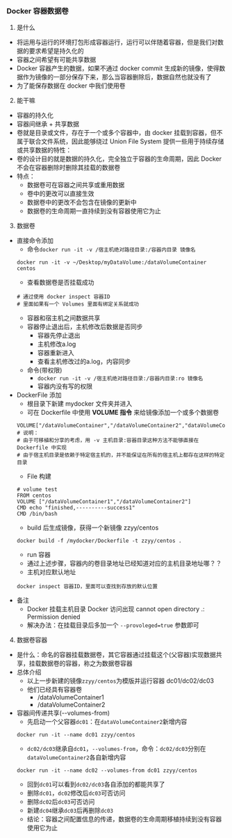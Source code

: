 ### Docker 容器数据卷
1. 是什么
  - 将运用与运行的环境打包形成容器运行，运行可以伴随着容器，但是我们对数据的要求希望是持久化的
  - 容器之间希望有可能共享数据
  - Docker 容器产生的数据，如果不通过 docker commit 生成新的镜像，使得数据作为镜像的一部分保存下来，那么当容器删除后，数据自然也就没有了
  - 为了能保存数据在 docker 中我们使用卷
2. 能干嘛
  - 容器的持久化
  - 容器间继承 + 共享数据
  - 卷就是目录或文件，存在于一个或多个容器中，由 docker 挂载到容器，但不属于联合文件系统，因此能够绕过 Union File System 提供一些用于持续存储或共享数据的特性：
  - 卷的设计目的就是数据的持久化，完全独立于容器的生命周期，因此 Docker 不会在容器删除时删除其挂载的数据卷
  - 特点：
    - 数据卷可在容器之间共享或重用数据
    - 卷中的更改可以直接生效
    - 数据卷中的更改不会包含在镜像的更新中
    - 数据卷的生命周期一直持续到没有容器使用它为止
3. 数据卷
  - 直接命令添加
    - 命令`docker run -it -v /宿主机绝对路径目录:/容器内目录 镜像名`
    ```
    docker run -it -v ~/Desktop/myDataVolume:/dataVolumeContainer centos
    ```
    - 查看数据卷是否挂载成功
    ```
    # 通过使用 docker inspect 容器ID
    # 里面如果有一个 Volumes 里面有绑定关系就成功
    ```
    - 容器和宿主机之间数据共享
    - 容器停止退出后，主机修改后数据是否同步
      - 容器先停止退出
      - 主机修改a.log
      - 容器重新进入
      - 查看主机修改过的a.log，内容同步
    - 命令(带权限)
      - `docker run -it -v /宿主机绝对路径目录:/容器内目录:ro 镜像名`
      - 容器内没有写的权限
  - DockerFile 添加
    - 根目录下新建 mydocker 文件夹并进入
    - 可在 Dockerfile 中使用 **VOLUME 指令** 来给镜像添加一个或多个数据卷
    ```
    VOLUME["/dataVolumeContainer","/dataVolumeContainer2","dataVolumeContainer3"]
    # 说明：
    # 由于可移植和分享的考虑，用 -v 主机目录:容器目录这种方法不能够直接在 Dockerfile 中实现
    # 由于宿主机目录是依赖于特定宿主机的，并不能保证在所有的宿主机上都存在这样的特定目录
    ```
    - File 构建
    ```
    # volume test
    FROM centos
    VOLUME ["/dataVolumeContainer1","/dataVolumeContainer2"]
    CMD echo "finished,----------success1"
    CMD /bin/bash
    ```
    - build 后生成镜像，获得一个新镜像 zzyy/centos
    ```
    docker build -f /mydocker/Dockerfile -t zzyy/centos .
    ```
    - run 容器
    - 通过上述步骤，容器内的卷目录地址已经知道对应的主机目录地址哪？？
    - 主机对应默认地址
    ```
    docker inspect 容器ID，里面可以查找到存放的默认位置
    ```
  - 备注
    - Docker 挂载主机目录 Docker 访问出现 cannot open directory .: Permission denied
    - 解决办法：在挂载目录后多加一个 `--provoleged=true` 参数即可
4. 数据卷容器
  - 是什么：命名的容器挂载数据卷，其它容器通过挂载这个(父容器)实现数据共享，挂载数据卷的容器，称之为数据卷容器
  - 总体介绍
    - 以上一步新建的镜像`zzyy/centos`为模版并运行容器 dc01/dc02/dc03
    - 他们已经具有容器卷
      - /dataVolumeContainer1
      - /dataVolumeContainer2
  - 容器间传递共享(--volumes-from)
    - 先启动一个父容器`dc01`：在`dataVolumeContainer2`新增内容
    ```
    docker run -it --name dc01 zzyy/centos
    ```
    - `dc02/dc03`继承自`dc01`，`--volumes-from`，命令：`dc02/dc03`分别在`dataVolumeContainer2`各自新增内容
    ```
    docker run -it --name dc02 --volumes-from dc01 zzyy/centos
    ```
    - 回到`dc01`可以看到`dc02/dc03`各自添加的都能共享了
    - 删除`dc01`，`dc02`修改后`dc03`可否访问
    - 删除`dc02`后`dc03`可否访问
    - 新建`dc04`继承`dc03`后再删除`dc03`
    - 结论：容器之间配置信息的传递，数据卷的生命周期移植持续到没有容器使用它为止